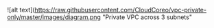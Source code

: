 ![alt text](https://raw.githubusercontent.com/CloudCoreo/vpc-private-only/master/images/diagram.png "Private VPC across 3 subnets"
